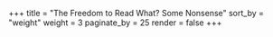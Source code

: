 +++
title = "The Freedom to Read What? Some Nonsense"
sort_by = "weight"
weight = 3
paginate_by = 25
render = false
+++
